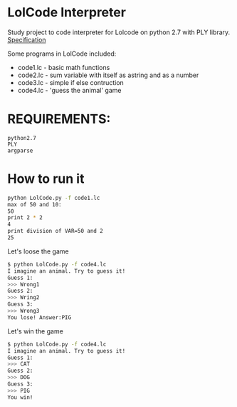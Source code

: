 # LolCode Interpreter 

Study project to code interpreter for Lolcode on python 2.7 with PLY library.
[Specification](https://ru.bmstu.wiki/LOLCODE)

Some programs in LolCode included:

- code1.lc - basic math functions
- code2.lc - sum variable with itself as astring and as a number
- code3.lc - simple if else contruction
- code4.lc - 'guess the animal' game

# REQUIREMENTS:
```
python2.7
PLY
argparse

```
# How to run it

``` sh
python LolCode.py -f code1.lc
max of 50 and 10:
50
print 2 * 2
4
print division of VAR=50 and 2
25
```
Let's loose the game
```sh
$ python LolCode.py -f code4.lc 
I imagine an animal. Try to guess it!
Guess 1:
>>> Wrong1
Guess 2:
>>> Wring2
Guess 3:
>>> Wrong3
You lose! Answer:PIG
```
Let's win the game
```sh
$ python LolCode.py -f code4.lc 
I imagine an animal. Try to guess it!
Guess 1:
>>> CAT
Guess 2:
>>> DOG
Guess 3:
>>> PIG
You win!
```